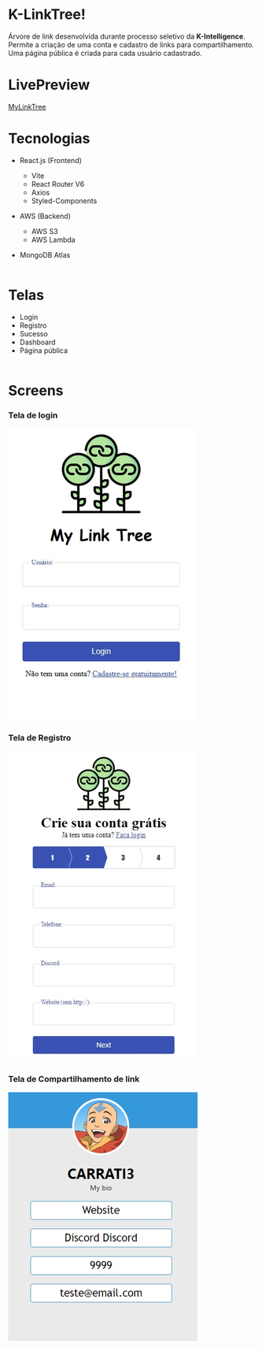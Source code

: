 # K-LinkTree!

Árvore de link desenvolvida durante processo seletivo da **K-Intelligence**. Permite a criação de uma conta e cadastro de links para compartilhamento. Uma página pública é criada para cada usuário cadastrado.

# LivePreview
[MyLinkTree](leonardo-carrati.dev.br/mylinktree)

# Tecnologias

* React.js (Frontend)     
  * Vite
  * React Router V6
  * Axios
  * Styled-Components

* AWS (Backend)
  * AWS S3
  * AWS Lambda

* MongoDB Atlas  
&nbsp;

# Telas
* Login
* Registro
* Sucesso
* Dashboard
* Página pública  
&nbsp;

# Screens
### Tela de login
![login](/src/Assets/login.jpg "Tela de login")
### Tela de Registro
![register](/src/Assets/register.jpg "Tela de registro")
### Tela de Compartilhamento de link
![public page](/src/Assets/publicpage.jpg "Tela de compartilhamento de links")
